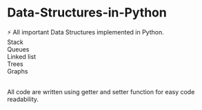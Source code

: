 # Data-Structures-in-Python
⚡ All important Data Structures implemented in Python.
<br>Stack
<br>Queues
<br>Linked list
<br>Trees
<br>Graphs

<br> All code are written using getter and setter function for easy code readability. 
